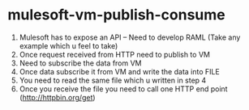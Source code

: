 # mulesoft-vm-publish-consume
1.  Mulesoft has to expose an API – Need to develop RAML (Take any example which u feel to take)
2.	Once request received from HTTP need to publish to VM
3.	Need to subscribe the data from VM
4.	Once data subscribe it from VM and write the data into FILE
5.	You need to read the same file which u written in step 4
6.	Once you receive the file you need to call one HTTP end point (http://httpbin.org/get)

